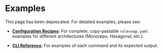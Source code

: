 # Examples

This page has been deprecated. For detailed examples, please see:

- **[Configuration Recipes](./recipes.md)**: For complete, copy-pastable `rolesnap.yaml` examples for different architectures (Monorepo, Hexagonal, etc.).

- **[CLI Reference](./cli.md)**: For examples of each command and its expected output.